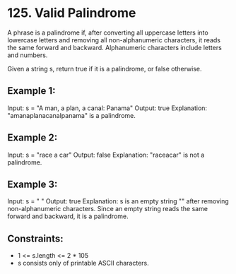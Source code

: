 # 125. Valid Palindrome

A phrase is a palindrome if, after converting all uppercase letters into lowercase letters and removing all non-alphanumeric characters, it reads the same forward and backward. Alphanumeric characters include letters and numbers.

Given a string s, return true if it is a palindrome, or false otherwise.

## Example 1:

Input: s = "A man, a plan, a canal: Panama"
Output: true
Explanation: "amanaplanacanalpanama" is a palindrome.

## Example 2:

Input: s = "race a car"
Output: false
Explanation: "raceacar" is not a palindrome.

## Example 3:

Input: s = " "
Output: true
Explanation: s is an empty string "" after removing non-alphanumeric characters.
Since an empty string reads the same forward and backward, it is a palindrome.

## Constraints:

- 1 <= s.length <= 2 \* 105
- s consists only of printable ASCII characters.
